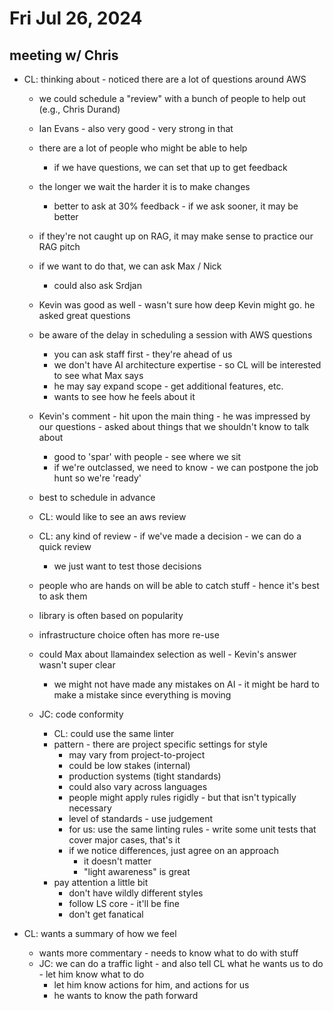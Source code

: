 # Fri Jul 26, 2024

## meeting w/ Chris
- CL:  thinking about - noticed there are a lot of questions around AWS
  - we could schedule a "review" with a bunch of people to help out (e.g., Chris Durand)
  - Ian Evans - also very good - very strong in that
  - there are a lot of people who might be able to help
    - if we have questions, we can set that up to get feedback
  - the longer we wait the harder it is to make changes
    - better to ask at 30% feedback - if we ask sooner, it may be better
  - if they're not caught up on RAG, it may make sense to practice our RAG pitch
  - if we want to do that, we can ask Max / Nick
    - could also ask Srdjan
  - Kevin was good as well - wasn't sure how deep Kevin might go.  he asked great questions

  - be aware of the delay in scheduling a session with AWS questions
    - you can ask staff first - they're ahead of us
    - we don't have AI architecture expertise - so CL will be interested to see what Max says
    - he may say expand scope - get additional features, etc.
    - wants to see how he feels about it

  - Kevin's comment - hit upon the main thing - he was impressed by our questions - asked about things that we shouldn't know to talk about
    - good to 'spar' with people - see where we sit
    - if we're outclassed, we need to know - we can postpone the job hunt so we're 'ready'

  - best to schedule in advance
  - CL: would like to see an aws review

  - CL:  any kind of review - if we've made a decision - we can do a quick review
    - we just want to test those decisions

  - people who are hands on will be able to catch stuff - hence it's best to ask them

  - library is often based on popularity
  - infrastructure choice often has more re-use
  - could Max about llamaindex selection as well - Kevin's answer wasn't super clear
    - we might not have made any mistakes on AI - it might be hard to make a mistake since everything is moving

  - JC:  code conformity
    - CL:  could use the same linter
    - pattern - there are project specific settings for style
      - may vary from project-to-project
      - could be low stakes (internal)
      - production systems (tight standards)
      - could also vary across languages
      - people might apply rules rigidly - but that isn't typically necessary
      - level of standards - use judgement
      - for us: use the same linting rules - write some unit tests that cover major cases, that's it
      - if we notice differences, just agree on an approach
        - it doesn't matter
        - "light awareness" is great
    - pay attention a little bit
      - don't have wildly different styles
      - follow LS core - it'll be fine
      - don't get fanatical

- CL:  wants a summary of how we feel
  - wants more commentary - needs to know what to do with stuff
  - JC:  we can do a traffic light - and also tell CL what he wants us to do - let him know what to do
    - let him know actions for him, and actions for us
    - he wants to know the path forward


